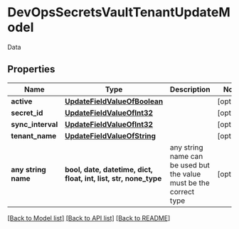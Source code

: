# DevOpsSecretsVaultTenantUpdateModel

Data

## Properties
Name | Type | Description | Notes
------------ | ------------- | ------------- | -------------
**active** | [**UpdateFieldValueOfBoolean**](UpdateFieldValueOfBoolean.md) |  | [optional] 
**secret_id** | [**UpdateFieldValueOfInt32**](UpdateFieldValueOfInt32.md) |  | [optional] 
**sync_interval** | [**UpdateFieldValueOfInt32**](UpdateFieldValueOfInt32.md) |  | [optional] 
**tenant_name** | [**UpdateFieldValueOfString**](UpdateFieldValueOfString.md) |  | [optional] 
**any string name** | **bool, date, datetime, dict, float, int, list, str, none_type** | any string name can be used but the value must be the correct type | [optional]

[[Back to Model list]](../README.md#documentation-for-models) [[Back to API list]](../README.md#documentation-for-api-endpoints) [[Back to README]](../README.md)


